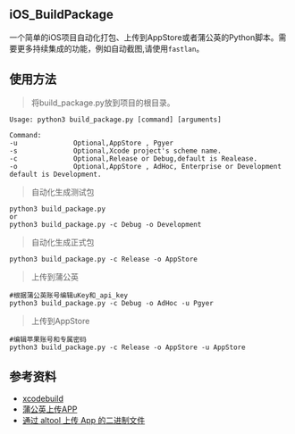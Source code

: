
## iOS_BuildPackage

一个简单的iOS项目自动化打包、上传到AppStore或者蒲公英的Python脚本。需要更多持续集成的功能，例如自动截图,请使用`fastlan`。

## 使用方法

> 将build_package.py放到项目的根目录。

```
Usage: python3 build_package.py [command] [arguments]

Command:
-u              Optional,AppStore , Pgyer
-s              Optional,Xcode project's scheme name.
-c              Optional,Release or Debug,default is Realease.
-o              Optional,AppStore , AdHoc, Enterprise or Development default is Development.

```

> 自动化生成测试包

```
python3 build_package.py
or 
python3 build_package.py -c Debug -o Development
```

> 自动化生成正式包

```
python3 build_package.py -c Release -o AppStore

```
> 上传到蒲公英

```
#根据蒲公英账号编辑uKey和_api_key
python3 build_package.py -c Debug -o AdHoc -u Pgyer
```

> 上传到AppStore

```
#编辑苹果账号和专属密码
python3 build_package.py -c Release -o AppStore -u AppStore
```

## 参考资料

* [xcodebuild](https://developer.apple.com/legacy/library/documentation/Darwin/Reference/ManPages/man1/xcodebuild.1.html)
* [蒲公英上传APP](https://www.pgyer.com/doc/api#paramInfo)
* [通过 altool 上传 App 的二进制文件](https://help.apple.com/itc/apploader/#/apdATD1E53-D1E1A1303-D1E53A1126)

